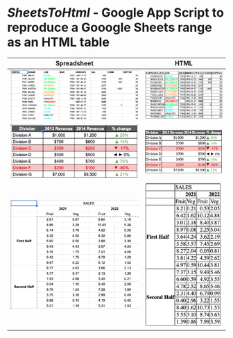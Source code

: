 # _SheetsToHtml_ - Google App Script to reproduce a Gooogle Sheets range as an HTML table


Spreadsheet                |  HTML
:-------------------------:|:-------------------------:
![](./imgs/emp_ss.PNG)    |  ![](./imgs/emp_html.PNG)
![](./imgs/adv_format_ss.PNG)  |  ![](./imgs/adv_format_html.PNG)
![](./imgs/merged_cells_ss.PNG)  |  ![](./imgs/merged_cells_html.PNG)

